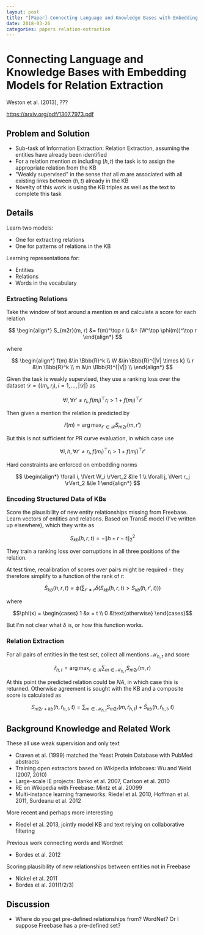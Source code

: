 ```yaml
---
layout: post
title: "[Paper] Connecting Language and Knowledge Bases with Embedding Models for Relation Extraction"
date: 2018-03-26
categories: papers relation-extraction
---
```


# Connecting Language and Knowledge Bases with Embedding Models for Relation Extraction

Weston et al. (2013), ???

https://arxiv.org/pdf/1307.7973.pdf

## Problem and Solution

- Sub-task of Information Extraction: Relation Extraction, assuming the entities have already been identified
- For a relation mention $m$ including $(h, t)$ the task is to assign the appropriate relation from the KB
- "Weakly supervised" in the sense that all $m$ are associated with all existing links between $(h, t)$ already in the KB
- Novelty of this work is using the KB triples as well as the text to complete this task

## Details

Learn two models:
- One for extracting relations
- One for patterns of relations in the KB

Learning representations for:
- Entities
- Relations
- Words in the vocabulary

### Extracting Relations

Take the window of text around a mention $m$ and calculate a score for each relation

$$
\begin{align*}
S_{m2r}(m, r) &= f(m)^\top r \\
              &= (W^\top \phi(m))^\top r
\end{align*}
$$

where

$$
\begin{align*}
  f(m) &\in \Bbb{R}^k \\
  W &\in \Bbb{R}^{|V| \times k} \\
  r &\in \Bbb{R}^k \\
  m &\in \Bbb{R}^{|V|} \\
\end{align*}
$$

Given the task is weakly supervised, they use a ranking loss over the dataset $\mathcal{D} = \{(m_i, r_i), i = 1, \dots , \lvert \mathcal{D} \rvert \}$ as

$$\forall i, \forall r' \neq r_i, f(m_i)^\top r_i \gt 1 + f(m_i)^\top r'$$

Then given a mention the relation is predicted by

$$\hat{r}(m) = \arg \max_{r' \in \mathcal{R}} S_{m2r}(m, r')$$

But this is not sufficient for PR curve evaluation, in which case use

$$\forall i, h, \forall r' \neq r_i, f(m_i)^\top r_i \gt 1 + f(mj)^\top r'$$

Hard constraints are enforced on embedding norms

$$
\begin{align*}
\forall i, \lVert W_i \rVert_2 &\le 1 \\
\forall j, \lVert r_j \rVert_2 &\le 1
\end{align*}
$$

### Encoding Structured Data of KBs

Score the plausibility of new entity relationships missing from Freebase. Learn vectors of entities and relations. Based on TransE model (I've written up elsewhere), which they write as

$$S_{kb}(h, r, t) = - \lVert h + r - t \rVert_2^2$$

They train a ranking loss over corruptions in all three positions of the relation.

At test time, recalibration of scores over pairs might be required - they therefore simplify to a function of the rank of $r$:

$$\tilde{S}_{kb}(h, r, t) = \phi \left( \sum_{r' \neq r} \delta(S_{kb}(h, r, t) \gt S_{kb}(h, r', t)) \right)$$

where

$$\phi(x) = \begin{cases} 1 &x = t \\ 0 &\text{otherwise} \end{cases}$$

But I'm not clear what $\delta$ is, or how this function works.

### Relation Extraction

For all pairs of entities in the test set, collect all mentions $\mathcal{M}_{h,t}$ and score

$$\hat{r}_{h, t} = \arg \max_{r \in \mathcal{R}} \sum_{m \in \mathcal{M}_{h,r}} S_{m2r}(m, r)$$

At this point the predicted relation could be $NA$, in which case this is returned. Otherwise agreement is sought with the KB and a composite score is calculated as

$$S_{m2r + kb}(h, \hat{r}_{h,t}, t) = \sum_{m \in \mathcal{M}_{h,t}} S_{m2r}(m, \hat{r}_{h,t}) + \tilde{S}_{kb}(h, \hat{r}_{h,t}, t)$$

## Background Knowledge and Related Work

These all use weak supervision and only text
- Craven et al. (1999) matched the Yeast Protein Database with PubMed abstracts
- Training open extractors based on Wikipedia infoboxes: Wu and Weld (2007, 2010)
- Large-scale IE projects: Banko et al. 2007, Carlson et al. 2010
- RE on Wikipedia with Freebase: Mintz et al. 20099
- Multi-instance learning frameworks: Riedel et al. 2010, Hoffman et al. 2011, Surdeanu et al. 2012

More recent and perhaps more interesting
- Riedel et al. 2013, jointly model KB and text relying on collaborative filtering

Previous work connecting words and Wordnet
- Bordes et al. 2012

Scoring plausibility of new relationships between entities not in Freebase
- Nickel et al. 2011
- Bordes et al. 201(1/2/3)

## Discussion

- Where do you get pre-defined relationships from? WordNet? Or I suppose Freebase has a pre-defined set?